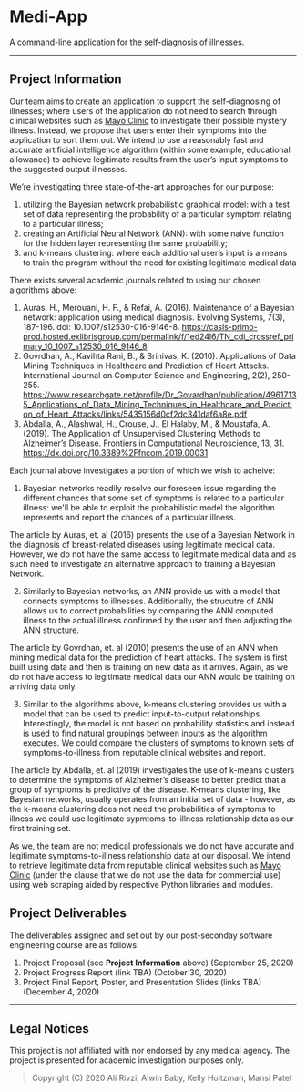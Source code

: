 # Medi-App

A command-line application for the self-diagnosis of illnesses.

***

## Project Information

Our team aims to create an application to support the self-diagnosing of illnesses; where users of the application do not need to search through clinical websites such as [Mayo Clinic](www.mayoclinic.org) to investigate their possible mystery illness. Instead, we propose that users enter their symptoms into the application to sort them out. We intend to use a reasonably fast and accurate artificial intelligence algorithm (within some example, educational allowance) to achieve legitimate results from the user’s input symptoms to the suggested output illnesses.

 We’re investigating three state-of-the-art approaches for our purpose: 
 1. utilizing the Bayesian network probabilistic graphical model: with a test set of data representing the probability of a particular symptom relating to a particular illness;
 2. creating an Artificial Neural Network (ANN): with some naive function for the hidden layer representing the same probability;
 3. and k-means clustering: where each additional user’s input is a means to train the program without the need for existing legitimate medical data
 
 There exists several academic journals related to using our chosen algorithms above:
 1. Auras, H., Merouani, H. F., & Refai, A. (2016). Maintenance of a Bayesian network: application using medical diagnosis. Evolving Systems, 7(3), 187-196. doi: 10.1007/s12530-016-9146-8. https://casls-primo-prod.hosted.exlibrisgroup.com/permalink/f/1ed24l6/TN_cdi_crossref_primary_10_1007_s12530_016_9146_8
 2. Govrdhan, A., Kavihta Rani, B., & Srinivas, K. (2010). Applications of Data Mining Techniques in Healthcare and Prediction of Heart Attacks. International Journal on Computer Science and Engineering, 2(2), 250-255. https://www.researchgate.net/profile/Dr_Govardhan/publication/49617135_Applications_of_Data_Mining_Techniques_in_Healthcare_and_Prediction_of_Heart_Attacks/links/5435156d0cf2dc341daf6a8e.pdf
 3. Abdalla, A., Alashwal, H., Crouse, J., El Halaby, M., & Moustafa, A. (2019). The Application of Unsupervised Clustering Methods to Alzheimer’s Disease. Frontiers in Computational Neuroscience, 13, 31. https://dx.doi.org/10.3389%2Ffncom.2019.00031 

Each journal above investigates a portion of which we wish to acheive:
1. Bayesian networks readily resolve our foreseen issue regarding the different chances that some set of symptoms is related to a particular illness: we'll be able to exploit the probabilistic model the algorithm represents and report the chances of a particular illness.

The article by Auras, et. al (2016) presents the use of a Bayesian Network in the diagnosis of breast-related diseases using legitimate medical data. However, we do not have the same access to legitimate medical data and as such need to investigate an alternative approach to training a Bayesian Network.

2. Similarly to Bayesian networks, an ANN provide us with a model that connects symptoms to illnesses. Additionally, the strucutre of ANN allows us to correct probabilities by comparing the ANN computed illness to the actual illness confirmed by the user and then adjusting the ANN structure.

The article by Govrdhan, et. al (2010) presents the use of an ANN when mining medical data for the prediction of heart attacks. The system is first built using data and then is training on new data as it arrives. Again, as we do not have access to legitimate medical data our ANN would be training on arriving data only.

3. Similar to the algorithms above, k-means clustering provides us with a model that can be used to predict input-to-output relationships. Interestingly, the model is not based on probability statistics and instead is used to find natural groupings between inputs as the algorithm executes. We could compare the clusters of symptoms to known sets of symptoms-to-illness from reputable clinical websites and report.

The article by Abdalla, et. al (2019) investigates the use of k-means clusters to determine the symptoms of Alzheimer’s disease to better predict that a group of symptoms is predictive of the disease. K-means clustering, like Bayesian networks, usually operates from an initial set of data - however, as the k-means clustering does not need the probabilities of symptoms to illness we could use legitimate sypmtoms-to-illness relationship data as our first training set.

As we, the team are not medical professionals we do not have accurate and legitimate symptoms-to-illness relationship data at our disposal. We intend to retrieve legitimate data from reputable clinical websites such as [Mayo Clinic](www.mayoclinic.org) (under the clause that we do not use the data for commercial use) using web scraping aided by respective Python libraries and modules.

## Project Deliverables 

The deliverables assigned and set out by our post-seconday software engineering course are as follows:
1. Project Proposal (see **Project Information** above) (September 25, 2020)
1. Project Progress Report (link TBA) (October 30, 2020)
1. Project Final Report, Poster, and Presentation Slides (links TBA) (December 4, 2020)

***

## Legal Notices

This project is not affiliated with nor endorsed by any medical agency. The project is presented for academic investigation purposes only.

> Copyright (C) 2020  Ali Rivzi, Alwin Baby, Kelly Holtzman, Mansi Patel

